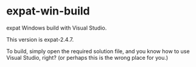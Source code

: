 # expat-win-build

expat Windows build with Visual Studio.

This version is expat-2.4.7.

To build, simply open the required solution file, and
you know how to use Visual Studio, right?
(or perhaps this is the wrong place for you.)
